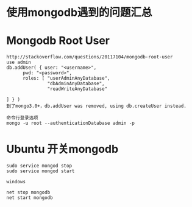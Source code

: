 使用mongodb遇到的问题汇总
===================

# Mongodb Root User
	http://stackoverflow.com/questions/20117104/mongodb-root-user
	use admin
	db.addUser( { user: "<username>",
          pwd: "<password>",
          roles: [ "userAdminAnyDatabase",
                   "dbAdminAnyDatabase",
                   "readWriteAnyDatabase"

	] } )
	到了mongo3.0+，db.addUser was removed, using db.createUser instead.

	命令行登录选项
	mongo -u root --authenticationDatabase admin -p


# Ubuntu 开关mongodb
	
	sudo service mongod stop
	sudo service mongod start

	windows 

	net stop mongodb
	net start mongodb